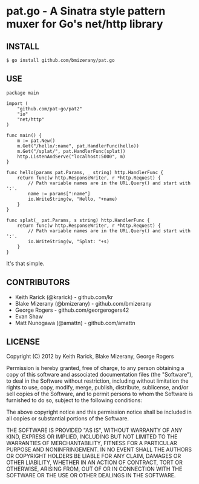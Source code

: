 # pat.go - A Sinatra style pattern muxer for Go's net/http library

## INSTALL

	$ go install github.com/bmizerany/pat.go

## USE

	package main

	import (
		"github.com/pat-go/pat2"
		"io"
		"net/http"
	)

	func main() {
		m := pat.New()
		m.Get("/hello/:name", pat.HandlerFunc(hello))
		m.Get("/splat/", pat.HandlerFunc(splat))
		http.ListenAndServe("localhost:5000", m)
	}

	func hello(params pat.Params, _ string) http.HandlerFunc {
		return func(w http.ResponseWriter, r *http.Request) {
			// Path variable names are in the URL.Query() and start with ':'.
			name := params[":name"]
			io.WriteString(w, "Hello, "+name)
		}
	}

	func splat(_ pat.Params, s string) http.HandlerFunc {
		return func(w http.ResponseWriter, r *http.Request) {
			// Path variable names are in the URL.Query() and start with ':'.
			io.WriteString(w, "Splat: "+s)
		}
	}

It's that simple.

## CONTRIBUTORS

* Keith Rarick (@krarick) - github.com/kr
* Blake Mizerany (@bmizerany) - github.com/bmizerany
* George Rogers - github.com/georgerogers42
* Evan Shaw
* Matt Nunogawa (@amattn) - github.com/amattn

## LICENSE

Copyright (C) 2012 by Keith Rarick, Blake Mizerany, George Rogers

Permission is hereby granted, free of charge, to any person obtaining a copy
of this software and associated documentation files (the "Software"), to deal
in the Software without restriction, including without limitation the rights
to use, copy, modify, merge, publish, distribute, sublicense, and/or sell
copies of the Software, and to permit persons to whom the Software is
furnished to do so, subject to the following conditions:

The above copyright notice and this permission notice shall be included in
all copies or substantial portions of the Software.

THE SOFTWARE IS PROVIDED "AS IS", WITHOUT WARRANTY OF ANY KIND, EXPRESS OR
IMPLIED, INCLUDING BUT NOT LIMITED TO THE WARRANTIES OF MERCHANTABILITY,
FITNESS FOR A PARTICULAR PURPOSE AND NONINFRINGEMENT. IN NO EVENT SHALL THE
AUTHORS OR COPYRIGHT HOLDERS BE LIABLE FOR ANY CLAIM, DAMAGES OR OTHER
LIABILITY, WHETHER IN AN ACTION OF CONTRACT, TORT OR OTHERWISE, ARISING FROM,
OUT OF OR IN CONNECTION WITH THE SOFTWARE OR THE USE OR OTHER DEALINGS IN
THE SOFTWARE. 
